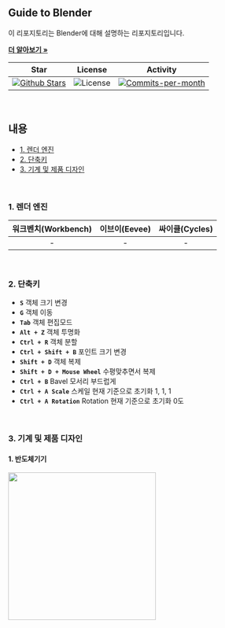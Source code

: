 ## Guide to Blender

이 리포지토리는 Blender에 대해 설명하는 리포지토리입니다.

<a href="https://github.com/devncore/devncore"><strong>더 알아보기 »</strong></a>
 
| Star | License | Activity |
|:----:|:-------:|:--------:|
| <a href="https://github.com/devncore/the-easiest-blender/stargazers"><img src="https://img.shields.io/github/stars/devncore/the-easiest-blender" alt="Github Stars"></a> | <img src="https://img.shields.io/github/license/devncore/the-easiest-blender" alt="License"> | <a href="https://github.com/devncore/the-easiest-blender/pulse"><img src="https://img.shields.io/github/commit-activity/m/devncore/the-easiest-blender" alt="Commits-per-month"></a> |

<br />

## 내용
- [1. 렌더 엔진](#1-렌더-엔진)
- [2. 단축키](#2-단축키)
- [3. 기계 및 제품 디자인](#3-기계-및-제품-디자인)

<br />

### 1. 렌더 엔진
| 워크벤치(Workbench) | 이브이(Eevee) | 싸이클(Cycles) |
|:---:|:---:|:---:|
| - | - | - |

<br />

### 2. 단축키

- **`S`** 객체 크기 변경  
- **`G`** 객체 이동  
- **`Tab`** 객체 편집모드  
- **`Alt + Z`** 객체 투명화 
- **`Ctrl + R`** 객체 분할   
- **`Ctrl + Shift + B`** 포인트 크기 변경  
- **`Shift + D`** 객체 복제  
- **`Shift + D + Mouse Wheel`** 수평맞추면서 복제
- **`Ctrl + B`** Bavel 모서리 부드럽게
- **`Ctrl + A Scale`** 스케일 현재 기준으로 초기화 1, 1, 1
- **`Ctrl + A Rotation`** Rotation 현재 기준으로 초기화 0도
<br />

### 3. 기계 및 제품 디자인

#### 1. 반도체기기  
<img src="https://user-images.githubusercontent.com/74305823/141235709-c2023091-1ab7-4a82-844c-d170abae3f32.jpg" width="300"/>

